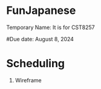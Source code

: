 # FunJapanese
Temporary Name: It is for CST8257


#Due date: August 8, 2024

# Scheduling

1. Wireframe
   
